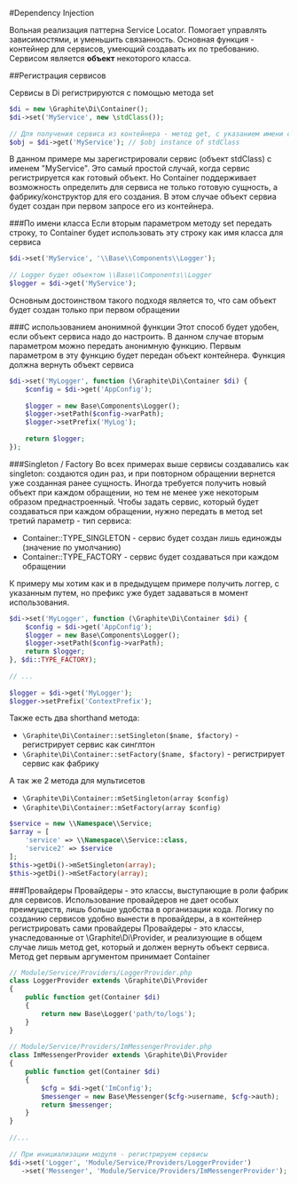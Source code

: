 #Dependency Injection

Вольная реализация паттерна Service Locator. Помогает управлять зависимостями, и уменьшить связанность.
Основная функция - контейнер для сервисов, умеющий создавать их по требованию. Сервисом является **объект** некоторого класса.

##Регистрация сервисов

Сервисы в Di регистрируются с помощью метода set
```php
$di = new \Graphite\Di\Container();
$di->set('MyService', new \stdClass());
 
// Для получения сервиса из контейнера - метод get, с указанием имени сервиса
$obj = $di->get('MyService'); // $obj instance of stdClass
```
В данном примере мы зарегистрировали сервис (объект stdClass) с именем "MyService". Это самый простой случай, когда сервис регистрируется как готовый объект. Но Container поддерживает возможность определить для сервиса не только готовую сущность, а фабрику/конструктор для его создания. В этом случае объект сервиа будет создан при первом запросе его из контейнера.

###По имени класса
Если вторым параметром методу set передать строку, то Container будет использовать эту строку как имя класса для сервиса
```php
$di->set('MyService', '\\Base\\Components\\Logger');
 
// Logger будет объектом \\Base\\Components\\Logger
$logger = $di->get('MyService');
```
Основным достоинством такого подходя является то, что сам объект будет создан только при первом обращении

###С использованием анонимной функции
Этот способ будет удобен, если объект сервиса надо до настроить. В данном случае вторым параметром можно передать анонимную функцию. Первым параметром в эту функцию будет передан объект контейнера. Функция должна вернуть объект сервиса
```php
$di->set('MyLogger', function (\Graphite\Di\Container $di) {
    $config = $di->get('AppConfig');
     
    $logger = new Base\Components\Logger();
    $logger->setPath($config->varPath);
    $logger->setPrefix('MyLog');
     
    return $logger;
});
```

###Singleton / Factory
Во всех примерах выше сервисы создавались как singleton: создаются один раз, и при повторном обращении вернется уже созданная ранее сущность. Иногда требуется получить новый объект при каждом обращении, но тем не менее уже некоторым образом преднастроенный.
Чтобы задать сервис, который будет создаваться при каждом обращении, нужно передать в метод set третий параметр - тип сервиса:
* Container::TYPE_SINGLETON - сервис будет создан лишь единожды (значение по умолчанию)
* Container::TYPE_FACTORY - сервис будет создаваться при каждом обращении

К примеру мы хотим как и в предыдущем примере получить логгер, с указанным путем, но префикс уже будет задаваться в момент использования.

```php
$di->set('MyLogger', function (\Graphite\Di\Container $di) {
    $config = $di->get('AppConfig');
    $logger = new Base\Components\Logger();
    $logger->setPath($config->varPath);
    return $logger;
}, $di::TYPE_FACTORY);
 
// ...
 
$logger = $di->get('MyLogger');
$logger->setPrefix('ContextPrefix');
```
Также есть два shorthand метода:
* `\Graphite\Di\Container::setSingleton($name, $factory)` - регистрирует сервис как синглтон
* `\Graphite\Di\Container::setFactory($name, $factory)` - регистрирует сервис как фабрику

А так же 2 метода для мультисетов
* `\Graphite\Di\Container::mSetSingleton(array $config)`
* `\Graphite\Di\Container::mSetFactory(array $config)`

```php
$service = new \\Namespace\\Service;
$array = [
    'service' => \\Namespace\\Service::class,
    'service2' => $service
];
$this->getDi()->mSetSingleton(array);
$this->getDi()->mSetFactory(array);
```

###Провайдеры
Провайдеры - это классы, выступающие в роли фабрик для сервисов. Использование провайдеров не дает особых преимуществ, лишь больше удобства в организации кода. Логику по созданию сервисов удобно вынести в провайдеры, а в контейнер регистрировать сами провайдеры
Провайдеры - это классы, унаследованные от \Graphite\Di\Provider, и реализующие в общем случае лишь метод get, который и должен вернуть объект сервиса. Метод get первым аргументом принимает Container

```php
// Module/Service/Providers/LoggerProvider.php
class LoggerProvider extends \Graphite\Di\Provider 
{
    public function get(Container $di)
    {
        return new Base\Logger('path/to/logs');
    }
}
 
// Module/Service/Providers/ImMessengerProvider.php
class ImMessengerProvider extends \Graphite\Di\Provider
{
    public function get(Container $di)
    {
        $cfg = $di->get('ImConfig');
        $messenger = new Base\Messenger($cfg->username, $cfg->auth);
        return $messenger;
    }
}
 
//...
 
// При инициализации модуля - регистрируем сервисы
$di->set('Logger', 'Module/Service/Providers/LoggerProvider')
   ->set('Messenger', 'Module/Service/Providers/ImMessengerProvider'); 
```
